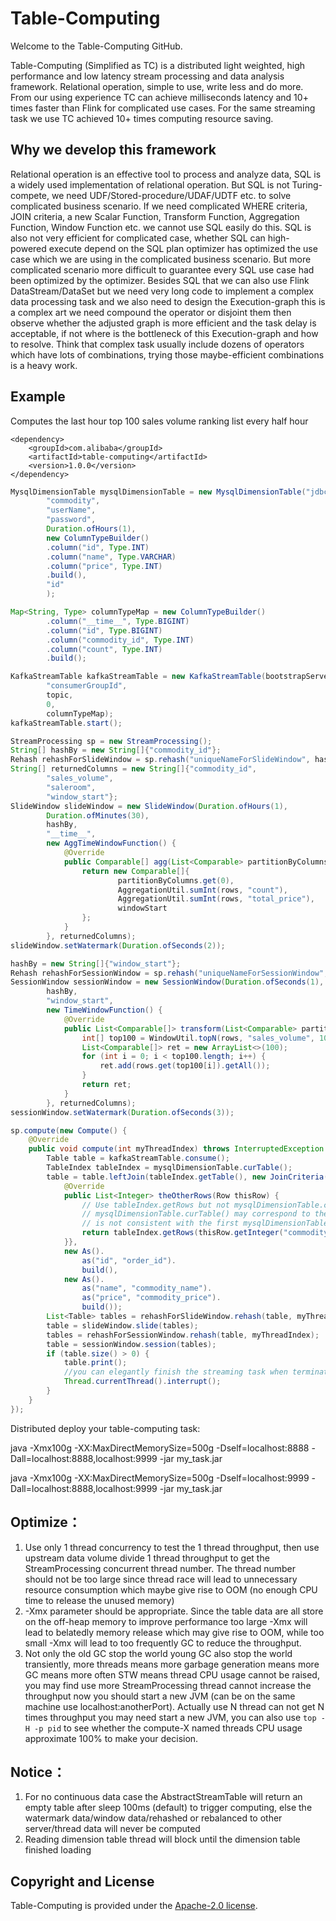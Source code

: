 # Table-Computing 

Welcome to the Table-Computing GitHub.

Table-Computing (Simplified as TC) is a distributed light weighted, high performance and low latency stream processing and data analysis framework.
Relational operation, simple to use, write less and do more.
From our using experience TC can achieve milliseconds latency and 10+ times faster than Flink for complicated use cases.
For the same streaming task we use TC achieved 10+ times computing resource saving.

## Why we develop this framework 
Relational operation is an effective tool to process and analyze data, SQL is a widely used implementation of relational operation. 
But SQL is not Turing-compete, we need UDF/Stored-procedure/UDAF/UDTF etc. to solve complicated business scenario. 
If we need complicated WHERE criteria, JOIN criteria, a new Scalar Function, Transform Function, Aggregation Function, Window Function etc. we cannot use SQL easily do this.
SQL is also not very efficient for complicated case, whether SQL can high-powered execute depend on the SQL plan optimizer has optimized the use case which we 
are using in the complicated business scenario. But more complicated scenario more difficult to guarantee every SQL use case had been optimized by the optimizer.
Besides SQL that we can also use Flink DataStream/DataSet but we need very long code to implement a complex data processing task and we also need 
to design the Execution-graph this is a complex art we need compound the operator or disjoint them then observe whether the adjusted graph is more efficient 
and the task delay is acceptable, if not where is the bottleneck of this Execution-graph and how to resolve. Think that complex task usually include dozens 
of operators which have lots of combinations, trying those maybe-efficient combinations is a heavy work.

## Example
Computes the last hour top 100 sales volume ranking list every half hour
```
<dependency>
    <groupId>com.alibaba</groupId>
    <artifactId>table-computing</artifactId>
    <version>1.0.0</version>
</dependency>
```

```java
MysqlDimensionTable mysqlDimensionTable = new MysqlDimensionTable("jdbc:mysql://localhost:3306/e-commerce",
        "commodity",
        "userName",
        "password",
        Duration.ofHours(1),
        new ColumnTypeBuilder()
        .column("id", Type.INT)
        .column("name", Type.VARCHAR)
        .column("price", Type.INT)
        .build(),
        "id"
        );

Map<String, Type> columnTypeMap = new ColumnTypeBuilder()
        .column("__time__", Type.BIGINT)
        .column("id", Type.BIGINT)
        .column("commodity_id", Type.INT)
        .column("count", Type.INT)
        .build();

KafkaStreamTable kafkaStreamTable = new KafkaStreamTable(bootstrapServers,
        "consumerGroupId",
        topic,
        0,
        columnTypeMap);
kafkaStreamTable.start();

StreamProcessing sp = new StreamProcessing();
String[] hashBy = new String[]{"commodity_id"};
Rehash rehashForSlideWindow = sp.rehash("uniqueNameForSlideWindow", hashBy);
String[] returnedColumns = new String[]{"commodity_id",
        "sales_volume",
        "saleroom",
        "window_start"};
SlideWindow slideWindow = new SlideWindow(Duration.ofHours(1),
        Duration.ofMinutes(30),
        hashBy,
        "__time__",
        new AggTimeWindowFunction() {
            @Override
            public Comparable[] agg(List<Comparable> partitionByColumns, List<Row> rows, long windowStart, long windowEnd) {
                return new Comparable[]{
                        partitionByColumns.get(0),
                        AggregationUtil.sumInt(rows, "count"),
                        AggregationUtil.sumInt(rows, "total_price"),
                        windowStart
                };
            }
        }, returnedColumns);
slideWindow.setWatermark(Duration.ofSeconds(2));

hashBy = new String[]{"window_start"};
Rehash rehashForSessionWindow = sp.rehash("uniqueNameForSessionWindow", hashBy);
SessionWindow sessionWindow = new SessionWindow(Duration.ofSeconds(1),
        hashBy,
        "window_start",
        new TimeWindowFunction() {
            @Override
            public List<Comparable[]> transform(List<Comparable> partitionByColumns, List<Row> rows, long windowStart, long windowEnd) {
                int[] top100 = WindowUtil.topN(rows, "sales_volume", 100);
                List<Comparable[]> ret = new ArrayList<>(100);
                for (int i = 0; i < top100.length; i++) {
                    ret.add(rows.get(top100[i]).getAll());
                }
                return ret;
            }
        }, returnedColumns);
sessionWindow.setWatermark(Duration.ofSeconds(3));

sp.compute(new Compute() {
    @Override
    public void compute(int myThreadIndex) throws InterruptedException {
        Table table = kafkaStreamTable.consume();
        TableIndex tableIndex = mysqlDimensionTable.curTable();
        table = table.leftJoin(tableIndex.getTable(), new JoinCriteria() {
            @Override
            public List<Integer> theOtherRows(Row thisRow) {
                // Use tableIndex.getRows but not mysqlDimensionTable.curTable().getRows. Consider the second
                // mysqlDimensionTable.curTable() may correspond to the newly reloaded dimension table which
                // is not consistent with the first mysqlDimensionTable.curTable() and tableIndex.getTable()
                return tableIndex.getRows(thisRow.getInteger("commodity_id"));
            }},
            new As().
                as("id", "order_id").
                build(),
            new As().
                as("name", "commodity_name").
                as("price", "commodity_price").
                build());
        List<Table> tables = rehashForSlideWindow.rehash(table, myThreadIndex);
        table = slideWindow.slide(tables);
        tables = rehashForSessionWindow.rehash(table, myThreadIndex);
        table = sessionWindow.session(tables);
        if (table.size() > 0) {
            table.print();
            //you can elegantly finish the streaming task when terminate condition is satisfied
            Thread.currentThread().interrupt();
        }
    }
});
```
Distributed deploy your table-computing task:

java -Xmx100g -XX:MaxDirectMemorySize=500g -Dself=localhost:8888 -Dall=localhost:8888,localhost:9999 -jar my_task.jar

java -Xmx100g -XX:MaxDirectMemorySize=500g -Dself=localhost:9999 -Dall=localhost:8888,localhost:9999 -jar my_task.jar



## Optimize：
1. Use only 1 thread concurrency to test the 1 thread throughput, then use upstream data volume divide 1 thread throughput to get the
 StreamProcessing concurrent thread number. The thread number should not be too large since thread race will lead to unnecessary
 resource consumption which maybe give rise to OOM (no enough CPU time to release the unused memory)
2. -Xmx parameter should be appropriate. Since the table data are all store on the off-heap memory to improve performance too large
 -Xmx will lead to belatedly memory release which may give rise to OOM, while too small -Xmx will lead to too frequently GC to reduce 
 the throughput.
3. Not only the old GC stop the world young GC also stop the world transiently, more threads means more garbage generation
 means more GC means more often STW means thread CPU usage cannot be raised, you may find use more StreamProcessing 
 thread cannot increase the throughput now you should start a new JVM (can be on the same machine use localhost:anotherPort). 
 Actually use N thread can not get N times throughput you may need start a new JVM, you can also use `top -H -p pid` to 
 see whether the compute-X named threads CPU usage approximate 100% to make your decision. 



## Notice：
1. For no continuous data case the AbstractStreamTable will return an empty table after sleep 100ms (default)
 to trigger computing, else the watermark data/window data/rehashed or rebalanced to other server/thread data will never be computed
2. Reading dimension table thread will block until the dimension table finished loading



## Copyright and License
Table-Computing is provided under the [Apache-2.0 license](LICENSE).
